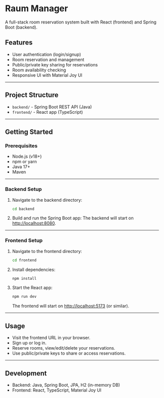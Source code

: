 # Raum Manager

A full-stack room reservation system built with React (frontend) and Spring Boot (backend).

## Features

- User authentication (login/signup)
- Room reservation and management
- Public/private key sharing for reservations
- Room availability checking
- Responsive UI with Material Joy UI

---

## Project Structure

- `backend/` - Spring Boot REST API (Java)
- `frontend/` - React app (TypeScript)

---

## Getting Started

### Prerequisites

- Node.js (v18+)
- npm or yarn
- Java 17+
- Maven

---

### Backend Setup

1. Navigate to the backend directory:
    ```sh
    cd backend
    ```
2. Build and run the Spring Boot app:
   The backend will start on [http://localhost:8080](http://localhost:8080).

---

### Frontend Setup

1. Navigate to the frontend directory:
    ```sh
    cd frontend
    ```
2. Install dependencies:
    ```sh
    npm install
    ```
3. Start the React app:
    ```sh
    npm run dev
    ```
   The frontend will start on [http://localhost:5173](http://localhost:5173) (or similar).

---

## Usage

- Visit the frontend URL in your browser.
- Sign up or log in.
- Reserve rooms, view/edit/delete your reservations.
- Use public/private keys to share or access reservations.

---

## Development

- Backend: Java, Spring Boot, JPA, H2 (in-memory DB)
- Frontend: React, TypeScript, Material Joy UI
